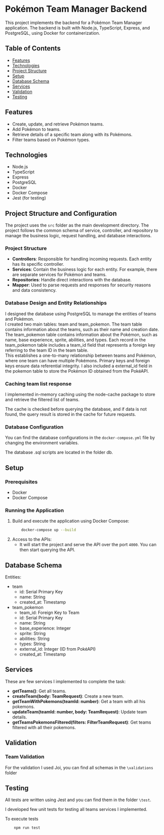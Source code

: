 # Pokémon Team Manager Backend

This project implements the backend for a Pokémon Team Manager application. The backend is built with Node.js, TypeScript, Express, and PostgreSQL, using Docker for containerization. 

## Table of Contents

- [Features](#features)
- [Technologies](#technologies)
- [Project Structure](#project-structure)
- [Setup](#setup)
- [Database Schema](#database-schema)
- [Services](#services)
- [Validation](#validation)
- [Testing](#testing)

## Features

- Create, update, and retrieve Pokémon teams.
- Add Pokémon to teams.
- Retrieve details of a specific team along with its Pokémons.
- Filter teams based on Pokémon types.

## Technologies

- Node.js
- TypeScript
- Express
- PostgreSQL
- Docker
- Docker Compose
- Jest (for testing)


## Project Structure and Configuration

The project uses the `src` folder as the main development directory. The project follows the common schema of service, controller, and repository to manage the business logic, request handling, and database interactions.

### Project Structure

- **Controllers**: Responsible for handling incoming requests. Each entity has its specific controller.
- **Services**: Contain the business logic for each entity. For example, there are separate services for Pokémon and teams.
- **Repositories**: Handle direct interactions with the database.
- **Mapper**: Used to parse requests and responses for security reasons and data consistency.

### Database Design and Entity Relationships
I designed the database using PostgreSQL to manage the entities of teams and Pokémon.   
I created two main tables: team and team_pokemon. The team table contains information about the teams, such as their name and creation date.   
The team_pokemon table contains information about the Pokémon, such as name, base experience, sprite, abilities, and types. Each record in the team_pokemon table includes a team_id field that represents a foreign key referring to the team ID in the team table.  
 This establishes a one-to-many relationship between teams and Pokémon, where one team can have multiple Pokémons. Primary keys and foreign keys ensure data referential integrity. I also included a external_id field in the pokemon table to store the Pokémon ID obtained from the PokéAPI.

### Caching team list response
I implemented in-memory caching using the node-cache package to store and retrieve the filtered list of teams. 

The cache is checked before querying the database, and if data is not found, the query result is stored in the cache for future requests. 

### Database Configuration

You can find the database configurations in the `docker-compose.yml` file by changing the environment variables.

The database .sql scripts are located in the folder db. 

## Setup

### Prerequisites
- Docker
- Docker Compose

### Running the Application

1. Build and execute the application using Docker Compose:
    ```bash 
        docker-compose up --build
    ```
2. Access to the APIs:
    - It will start the project and serve the API over the port `4000`. You can then start querying the API.


## Database Schema
Entities: 
- team
    - id: Serial Primary Key
    - name: String
    - created_at: Timestamp
- team_pokemon
    - team_id: Foreign Key to Team
    - id: Serial Primary Key
    - name: String
    - base_experience: Integer
    - sprite: String
    - abilities: String
    - types: String
    - external_id: Integer (ID from PokéAPI)
    - created_at: Timestamp

## Services
These are few services I implemented to complete the task:
- **getTeams()**: Get all teams.
- **createTeam(body: TeamRequest)**: Create a new team.
- **getTeamWithPokemons(teamId: number)**: Get a team with all his pokemons.
- **updateTeam(teamId: number, body: TeamRequest)**: Update team details.
- **getTeamsPokemonsFiltered(filters: FilterTeamRequest)**: Get teams filtered with all their pokemons.

## Validation 

### Team Validation
For the validation I used Joi, you can find all schemas in the `\validations` folder

## Testing
All tests are written using Jest and you can find them in the folder `\test`.

I developed few unit tests for testing all teams services I implemented.

To execute tests

```sh
    npm run test
```